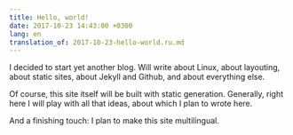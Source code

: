 ```yaml
---
title: Hello, world!
date: 2017-10-23 14:43:00 +0300
lang: en
translation_of: 2017-10-23-hello-world.ru.md
---
```


I decided to start yet another blog. Will write about Linux, about layouting,
about static sites, about Jekyll and Github, and about everything else.

Of course, this site itself will be built with static generation.
Generally, right here I will play with all that ideas, about which
I plan to wrote here.

And a finishing touch: I plan to make this site multilingual.
